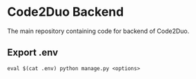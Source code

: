 # Code2Duo Backend

The main repository containing code for backend of Code2Duo.

## Export .env

```shell
eval $(cat .env) python manage.py <options>
```
